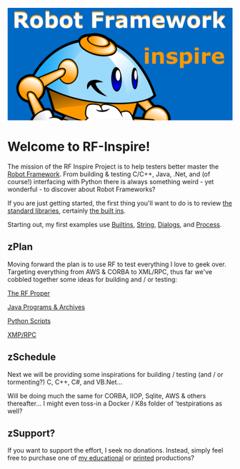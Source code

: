 ![NewLogo](https://github.com/Python3-Training/RF-Inspire/blob/main/GitRobotFramework.png)

# Welcome to RF-Inspire!
The mission of the RF Inspire Project is to help testers better master the [Robot Framework](https://robotframework.org). From building & testing C/C++, Java, .Net, and (of course!) interfacing with Python there is always something weird - yet wonderful - to discover about Robot Frameworks?

If you are just getting started, the first thing you'll want to do is to review [the standard libraries](https://robotframework.org/robotframework/), certainly [the built ins](https://robotframework.org/robotframework/latest/libraries/BuiltIn.html). 

Starting out, my first examples use [Builtins](https://robotframework.org/robotframework/latest/libraries/BuiltIn.html), [String](https://robotframework.org/robotframework/latest/libraries/String.html), [Dialogs](https://robotframework.org/robotframework/latest/libraries/Dialogs.html), and [Process](https://robotframework.org/robotframework/latest/libraries/Process.html).

## zPlan
Moving forward the plan is to use RF to test everything I love to geek over. Targeting everything from AWS & CORBA to XML/RPC, thus far we've cobbled together some ideas for building and / or testing:

[The RF Proper](https://github.com/Python3-Training/RF-Inspire/tree/main/Robot101)

[Java Programs & Archives](https://github.com/Python3-Training/RF-Inspire/tree/main/JavaExamples)

[Python Scripts](https://github.com/Python3-Training/RF-Inspire/tree/main/PythonExamples)

[XMP/RPC](https://github.com/Python3-Training/RF-Inspire/tree/main/Robot101/0400_XML_RPC)

## zSchedule
Next we will be providing some inspirations for building / testing (and / or tormenting?) C, C++, C#, and VB.Net... 

Will be doing much the same for CORBA, IIOP, Sqlite, AWS & others thereafter... I might even toss-in a Docker / K8s folder of 'testpirations as well?

## zSupport?
If you want to support the effort, I seek no donations. Instead, simply feel free to purchase one of [my educational](https://www.udemy.com/user/randallnagy2/) or [printed](https://www.amazon.com/Randall-Nagy/e/B08ZJLH1VN?ref=sr_ntt_srch_lnk_1&qid=1660050704&sr=8-1) productions?
